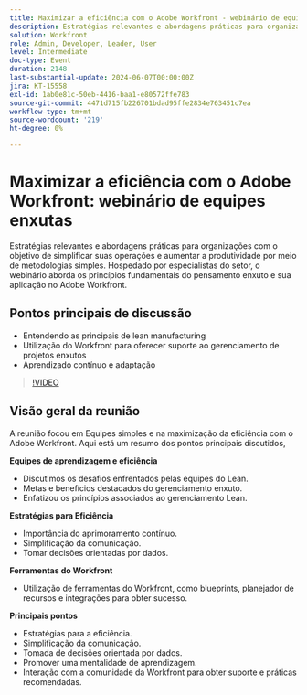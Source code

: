 ```yaml
---
title: Maximizar a eficiência com o Adobe Workfront - webinário de equipes enxutas
description: Estratégias relevantes e abordagens práticas para organizações com o objetivo de simplificar suas operações e aumentar a produtividade por meio de metodologias simples. Hospedado por especialistas do setor, o webinário aborda os princípios fundamentais do pensamento enxuto e sua aplicação no Adobe Workfront.Pontos principais de discussão - Noções básicas sobre o princípio enxuto ​Uso do Workfront para oferecer suporte ao gerenciamento de projetos enxutosAprendizagem e adaptação contínuas
solution: Workfront
role: Admin, Developer, Leader, User
level: Intermediate
doc-type: Event
duration: 2148
last-substantial-update: 2024-06-07T00:00:00Z
jira: KT-15558
exl-id: 1ab0e81c-50eb-4416-baa1-e80572ffe783
source-git-commit: 4471d715fb226701bdad95ffe2834e763451c7ea
workflow-type: tm+mt
source-wordcount: '219'
ht-degree: 0%

---
```


# Maximizar a eficiência com o Adobe Workfront: webinário de equipes enxutas

Estratégias relevantes e abordagens práticas para organizações com o objetivo de simplificar suas operações e aumentar a produtividade por meio de metodologias simples. Hospedado por especialistas do setor, o webinário aborda os princípios fundamentais do pensamento enxuto e sua aplicação no Adobe Workfront.

## Pontos principais de discussão

* Entendendo as principais de lean manufacturing
* Utilização do Workfront para oferecer suporte ao gerenciamento de projetos enxutos
* Aprendizado contínuo e adaptação

>[!VIDEO](https://video.tv.adobe.com/v/3429287/?learn=on)

## Visão geral da reunião

A reunião focou em Equipes simples e na maximização da eficiência com o Adobe Workfront. Aqui está um resumo dos pontos principais discutidos,

**Equipes de aprendizagem e eficiência**

* Discutimos os desafios enfrentados pelas equipes do Lean.
* Metas e benefícios destacados do gerenciamento enxuto.
* Enfatizou os princípios associados ao gerenciamento Lean.

**Estratégias para Eficiência**

* Importância do aprimoramento contínuo.
* Simplificação da comunicação.
* Tomar decisões orientadas por dados.

**Ferramentas do Workfront**

* Utilização de ferramentas do Workfront, como blueprints, planejador de recursos e integrações para obter sucesso.

**Principais pontos**

* Estratégias para a eficiência.
* Simplificação da comunicação.
* Tomada de decisões orientada por dados.
* Promover uma mentalidade de aprendizagem.
* Interação com a comunidade da Workfront para obter suporte e práticas recomendadas.